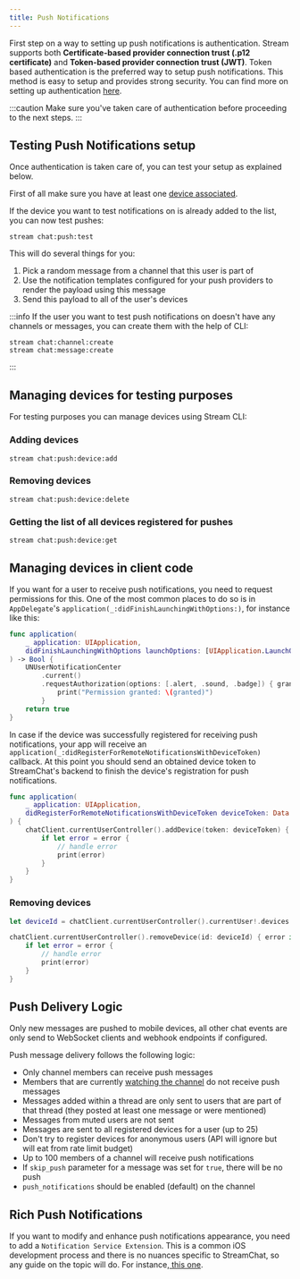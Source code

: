```yaml
---
title: Push Notifications
---
```


First step on a way to setting up push notifications is authentication.
Stream supports both **Certificate-based provider connection trust (.p12 certificate)** and **Token-based provider connection trust (JWT)**. Token based authentication is the preferred way to setup push notifications. This method is easy to setup and provides strong security. You can find more on setting up authentication [here](https://getstream.io/chat/docs/php/push_ios/?language=swift).

:::caution
Make sure you've taken care of authentication before proceeding to the next steps.
:::

## Testing Push Notifications setup

Once authentication is taken care of, you can test your setup as explained below.

First of all make sure you have at least one [device associated](#managing-devices-for-testing-purposes).

If the device you want to test notifications on is already added to the list, you can now test pushes:

    stream chat:push:test

This will do several things for you:

1. Pick a random message from a channel that this user is part of
2. Use the notification templates configured for your push providers to render the payload using this message
3. Send this payload to all of the user's devices

:::info
If the user you want to test push notifications on doesn't have any channels or messages, you can create them with the help of CLI:

    stream chat:channel:create
    stream chat:message:create
:::
   
## Managing devices for testing purposes

For testing purposes you can manage devices using Stream CLI:

### Adding devices

    stream chat:push:device:add

### Removing devices
    stream chat:push:device:delete

### Getting the list of all devices registered for pushes
    stream chat:push:device:get

## Managing devices in client code

If you want for a user to receive push notifications, you need to request permissions for this. One of the most common places to do so is in `AppDelegate`'s `application(_:didFinishLaunchingWithOptions:)`, for instance like this:

```swift
func application(
    _ application: UIApplication,
    didFinishLaunchingWithOptions launchOptions: [UIApplication.LaunchOptionsKey: Any]?
) -> Bool {
    UNUserNotificationCenter
        .current() 
        .requestAuthorization(options: [.alert, .sound, .badge]) { granted, _ in
            print("Permission granted: \(granted)")
        }
    return true
}
```

In case if the device was successfully registered for receiving push notifications, your app will receive an `application(_:didRegisterForRemoteNotificationsWithDeviceToken)` callback. At this point you should send an obtained device token to StreamChat's backend to finish the device's registration for push notifications.

```swift
func application(
    _ application: UIApplication,
    didRegisterForRemoteNotificationsWithDeviceToken deviceToken: Data
) {
    chatClient.currentUserController().addDevice(token: deviceToken) { error in
        if let error = error {
            // handle error
            print(error)
        }
    }
}
```

### Removing devices

```swift
let deviceId = chatClient.currentUserController().currentUser!.devices.last!.id

chatClient.currentUserController().removeDevice(id: deviceId) { error in
    if let error = error {
        // handle error
        print(error)
    }
}
```

## Push Delivery Logic

Only new messages are pushed to mobile devices, all other chat events are only send to WebSocket clients and webhook endpoints if configured.

Push message delivery follows the following logic:

* Only channel members can receive push messages
* Members that are currently [watching the channel](https://getstream.io/chat/docs/ios-swift/watch_channel/?language=swift) do not receive push messages
* Messages added within a thread are only sent to users that are part of that thread (they posted at least one message or were mentioned)
* Messages from muted users are not sent
* Messages are sent to all registered devices for a user (up to 25)
* Don't try to register devices for anonymous users (API will ignore but will eat from rate limit budget)
* Up to 100 members of a channel will receive push notifications
* If `skip_push` parameter for a message was set for `true`, there will be no push
* `push_notifications` should be enabled (default) on the channel

## Rich Push Notifications

If you want to modify and enhance push notifications appearance, you need to add a `Notification Service Extension`. This is a common iOS development process and there is no nuances specific to StreamChat, so any guide on the topic will do. For instance,[ this one](https://www.raywenderlich.com/8277640-push-notifications-tutorial-for-ios-rich-push-notifications#toc-anchor-007). 